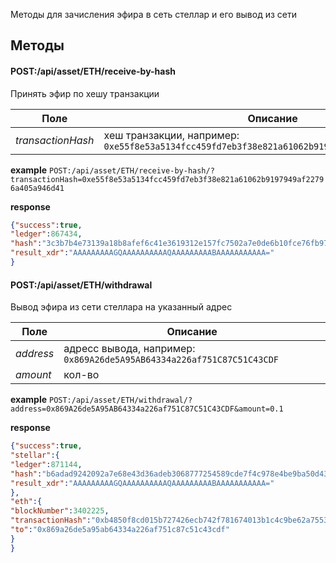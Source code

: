Методы для зачисления эфира в сеть стеллар и его вывод из сети
## Методы

#### POST:/api/asset/ETH/receive-by-hash
Принять эфир по хешу транзакции

Поле | Описание
--- | ---
_transactionHash_| хеш транзакции, например: `0xe55f8e53a5134fcc459fd7eb3f38e821a61062b9197949af22796a405a946d41`

**example** `POST:/api/asset/ETH/receive-by-hash/?transactionHash=0xe55f8e53a5134fcc459fd7eb3f38e821a61062b9197949af22796a405a946d41`

**response**
```json
{"success":true,
"ledger":867434,
"hash":"3c3b7b4e73139a18b8afef6c41e3619312e157fc7502a7e0de6b10fce76fb972",
"result_xdr":"AAAAAAAAAGQAAAAAAAAAAQAAAAAAAAABAAAAAAAAAAA="
}
```
#### POST:/api/asset/ETH/withdrawal
Вывод эфира из сети стеллара на указанный адрес

Поле | Описание
--- | ---
_address_| адресс вывода, например: `0x869A26de5A95AB64334a226af751C87C51C43CDF`
_amount_| кол-во

**example** `POST:/api/asset/ETH/withdrawal/?address=0x869A26de5A95AB64334a226af751C87C51C43CDF&amount=0.1`

**response**
```json
{"success":true,
"stellar":{
"ledger":871144,
"hash":"b6adad9242092a7e68e43d36adeb3068777254589cde7f4c978e4be9ba50d43e",
"result_xdr":"AAAAAAAAAGQAAAAAAAAAAQAAAAAAAAABAAAAAAAAAAA="
},
"eth":{
"blockNumber":3402225,
"transactionHash":"0xb4850f8cd015b727426ecb742f781674013b1c4c9be62a755310731b81b509de",
"to":"0x869a26de5a95ab64334a226af751c87c51c43cdf"
}
}
```